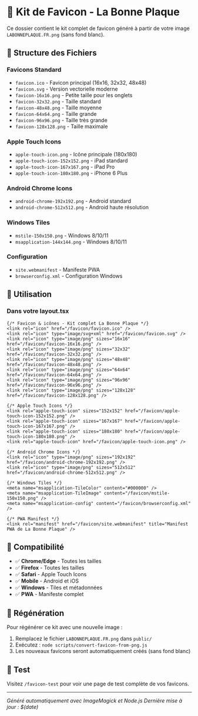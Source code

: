 # 🎨 Kit de Favicon - La Bonne Plaque

Ce dossier contient le kit complet de favicon généré à partir de votre image `LABONNEPLAQUE.FR.png` (sans fond blanc).

## 📁 Structure des Fichiers

### Favicons Standard
- `favicon.ico` - Favicon principal (16x16, 32x32, 48x48)
- `favicon.svg` - Version vectorielle moderne
- `favicon-16x16.png` - Petite taille pour les onglets
- `favicon-32x32.png` - Taille standard
- `favicon-48x48.png` - Taille moyenne
- `favicon-64x64.png` - Taille grande
- `favicon-96x96.png` - Taille très grande
- `favicon-128x128.png` - Taille maximale

### Apple Touch Icons
- `apple-touch-icon.png` - Icône principale (180x180)
- `apple-touch-icon-152x152.png` - iPad standard
- `apple-touch-icon-167x167.png` - iPad Pro
- `apple-touch-icon-180x180.png` - iPhone 6 Plus

### Android Chrome Icons
- `android-chrome-192x192.png` - Android standard
- `android-chrome-512x512.png` - Android haute résolution

### Windows Tiles
- `mstile-150x150.png` - Windows 8/10/11
- `msapplication-144x144.png` - Windows 8/10/11

### Configuration
- `site.webmanifest` - Manifeste PWA
- `browserconfig.xml` - Configuration Windows

## 🔧 Utilisation

### Dans votre layout.tsx
```tsx
{/* Favicon & icônes - Kit complet La Bonne Plaque */}
<link rel="icon" href="/favicon/favicon.ico" />
<link rel="icon" type="image/svg+xml" href="/favicon/favicon.svg" />
<link rel="icon" type="image/png" sizes="16x16" href="/favicon/favicon-16x16.png" />
<link rel="icon" type="image/png" sizes="32x32" href="/favicon/favicon-32x32.png" />
<link rel="icon" type="image/png" sizes="48x48" href="/favicon/favicon-48x48.png" />
<link rel="icon" type="image/png" sizes="64x64" href="/favicon/favicon-64x64.png" />
<link rel="icon" type="image/png" sizes="96x96" href="/favicon/favicon-96x96.png" />
<link rel="icon" type="image/png" sizes="128x128" href="/favicon/favicon-128x128.png" />

{/* Apple Touch Icons */}
<link rel="apple-touch-icon" sizes="152x152" href="/favicon/apple-touch-icon-152x152.png" />
<link rel="apple-touch-icon" sizes="167x167" href="/favicon/apple-touch-icon-167x167.png" />
<link rel="apple-touch-icon" sizes="180x180" href="/favicon/apple-touch-icon-180x180.png" />
<link rel="apple-touch-icon" href="/favicon/apple-touch-icon.png" />

{/* Android Chrome Icons */}
<link rel="icon" type="image/png" sizes="192x192" href="/favicon/android-chrome-192x192.png" />
<link rel="icon" type="image/png" sizes="512x512" href="/favicon/android-chrome-512x512.png" />

{/* Windows Tiles */}
<meta name="msapplication-TileColor" content="#000000" />
<meta name="msapplication-TileImage" content="/favicon/mstile-150x150.png" />
<meta name="msapplication-config" content="/favicon/browserconfig.xml" />

{/* PWA Manifest */}
<link rel="manifest" href="/favicon/site.webmanifest" title="Manifest PWA de La Bonne Plaque" />
```

## 🎯 Compatibilité

- ✅ **Chrome/Edge** - Toutes les tailles
- ✅ **Firefox** - Toutes les tailles
- ✅ **Safari** - Apple Touch Icons
- ✅ **Mobile** - Android et iOS
- ✅ **Windows** - Tiles et métadonnées
- ✅ **PWA** - Manifeste complet

## 🚀 Régénération

Pour régénérer ce kit avec une nouvelle image :

1. Remplacez le fichier `LABONNEPLAQUE.FR.png` dans `public/`
2. Exécutez : `node scripts/convert-favicon-from-png.js`
3. Les nouveaux favicons seront automatiquement créés (sans fond blanc)

## 📱 Test

Visitez `/favicon-test` pour voir une page de test complète de vos favicons.

---

*Généré automatiquement avec ImageMagick et Node.js*
*Dernière mise à jour : $(date)*
